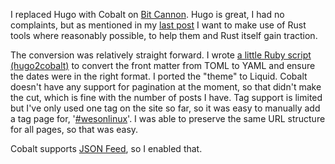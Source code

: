 I replaced Hugo with Cobalt on [Bit Cannon].
Hugo is great, I had no complaints, but as mentioned in my [last post][rust-tools]
I want to make use of Rust tools where reasonably possible, to help them and
Rust itself gain traction.

The conversion was relatively straight forward. I wrote [a little Ruby script
(hugo2cobalt)][hugo2cobalt] to convert the front matter from TOML to YAML and
ensure the dates were in the right format. I ported the "theme" to Liquid.
Cobalt doesn't have any support for pagination at the moment, so that didn't make
the cut, which is fine with the number of posts I have. Tag support is limited
but I've only used one tag on the site so far, so it was easy to manually add
a tag page for, '[#wesonlinux]'. I was able to preserve the same URL structure
for all pages, so that was easy.

Cobalt supports [JSON Feed], so I enabled that. 

[Bit Cannon]: http://bitcannon.net/
[hugo2cobalt]: https://github.com/wezm/hugo2cobalt
[JSON Feed]: https://jsonfeed.org/
[rust-tools]: /technical/2017/09/rust-tools-talk/
[#wesonlinux]: http://bitcannon.net/tags/wesonlinux/
